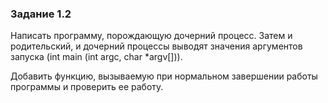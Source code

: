 ### Задание 1.2
Написать программу, порождающую дочерний процесс. Затем и родительский, и дочерний процессы выводят значения аргументов запуска (int main (int argc, char *argv[])).

Добавить функцию, вызываемую при нормальном завершении работы программы и проверить ее работу.
